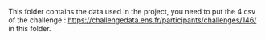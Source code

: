 This folder contains the data used in the project, you need to put the 4 csv of the challenge : https://challengedata.ens.fr/participants/challenges/146/ in this folder.